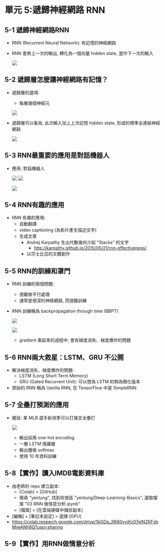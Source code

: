 單元 5:遞歸神經網路 RNN
=========================

## 5-1 遞歸神經網路RNN
- RNN (Recurrent Neural Network): 有記憶的神經網路
- RNN 會將上一次的輸出, 轉化為一個向量 hidden state, 當作下一次的輸入

    ![](https://user-images.githubusercontent.com/11552271/137932032-7655ffe1-dac6-4fa6-bf26-b4d91d5f8f12.png)

## 5-2 遞歸層怎麼讓神經網路有記憶？
- 遞歸層的選項:
    - 每層幾個神經元

    ![](https://user-images.githubusercontent.com/11552271/137935461-a3381bc2-4994-4263-9e30-ffdf8900ea4d.png)

- 遞歸層可以看為, 此次輸入加上上次記憶 hidden state, 形成的標準全連結神經網路

    ![](https://user-images.githubusercontent.com/11552271/137936012-a9a0f62a-2d9a-45f4-bac9-09a4bd6b8c21.png)

## 5-3 RNN最重要的應用是對話機器人
- 應用: 對話機器人

    ![](https://user-images.githubusercontent.com/11552271/139704512-b9df8e2f-732b-4ab5-974e-f8d3fd6f94f1.png)
    ![](https://user-images.githubusercontent.com/11552271/139704556-3947e519-0ac5-4cae-86db-570982470c2f.png)
    
    ![](https://user-images.githubusercontent.com/11552271/139704598-80a94a5e-8856-44b0-a1e3-8f6072558941.png)
    
## 5-4 RNN有趣的應用
- RNN 有趣的應用:
    - 自動翻譯
    - video captioning (為影片產生描述文字)
    - 生成文章
        - Andrej Karpathy 生出代數幾何介紹 "Stacks" 的文字
            - http://karpathy.github.io/2015/05/21/rnn-effectiveness/
        - 以莎士比亞的文體創作

## 5-5 RNN的訓練和罩門
- RNN 訓練的兩個問題:
	- 很難做平行處理
	- 通常是很深的神經網路, 而很難訓練
- RNN 訓練稱為 backpropagation through time (BBPT)
    
    ![](https://user-images.githubusercontent.com/11552271/139905979-6fdc6870-7606-48cd-bc68-7960e2cd98dd.png)
    
    ![](https://user-images.githubusercontent.com/11552271/139906028-6a5fda4a-1529-4c89-856a-f6da0d0f19e2.png)
    
	- gradient 乘起來的過程中, 會有梯度消失、梯度爆炸的問題

## 5-6 RNN兩大救星：LSTM、GRU 不公開
- 解決梯度消失、梯度爆炸的問題:
	- LSTM (Long Short Term Memory)
	- GRU (Gated Recurrent Unit): 可以想為 LSTM 的稍為簡化版本
- 原始的 RNN 稱為 Vanilla RNN, 在 TensorFlow 中是 SimpleRNN

## 5-7 全壘打預測的應用
- 題目: 某 MLB 選手新球季可以打幾支全壘打

	![](https://user-images.githubusercontent.com/11552271/140771110-a0724180-fbad-488c-bbb0-2417a4c181b4.png)
	
	- 輸出採用 one-hot encoding
	- 一層 LSTM 隱藏層
	- 輸出層做 softmax
	- 使用 10 年資料訓練

## 5-8【實作】讀入IMDB電影資料庫
- 由老師的 repo 建立副本:
	- [Colab] > [GitHub]
	- 搜尋 "yenlung", 找到存放區 "yenlung/Deep-Learning-Basics", 選取檔案 "03 RNN 做情意分析.ipynb"
	- [檔案] > [在雲端硬碟中儲存副本]
- [編輯] > [筆記本設定] > 選擇 [GPU]
- https://colab.research.google.com/drive/1bGDp_R680vyiKz07elNZKFsbMiwANh8Q?usp=sharing

## 5-9【實作】用RNN做情意分析
